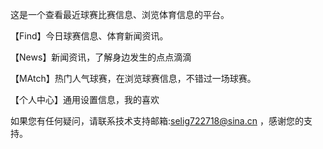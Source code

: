 这是一个查看最近球赛比赛信息、浏览体育信息的平台。

【Find】今日球赛信息、体育新闻资讯。

【News】新闻资讯，了解身边发生的点点滴滴

【MAtch】热门人气球赛，在浏览球赛信息，不错过一场球赛。

【个人中心】通用设置信息，我的喜欢

如果您有任何疑问，请联系技术支持邮箱:selig722718@sina.cn ，感谢您的支持。
